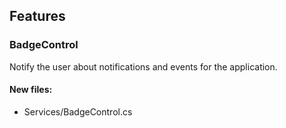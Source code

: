 ﻿## Features

<!--{[{-->
### BadgeControl
Notify the user about notifications and events for the application.
#### New files:
* Services/BadgeControl.cs
<!--}]}-->